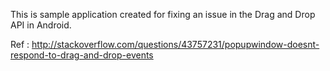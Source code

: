 This is sample application created for fixing an issue in the Drag and Drop API in Android.

Ref : http://stackoverflow.com/questions/43757231/popupwindow-doesnt-respond-to-drag-and-drop-events

